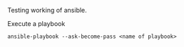 Testing working of ansible.

Execute a playbook

```
ansible-playbook --ask-become-pass <name of playbook> 
```
